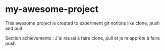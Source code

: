 # my-awesome-project

This awesome project is created to experiment git notions like clone, push and pull

Section achievements :
J'ai réussi à faire clone, pull et je m'apprête à faire push
